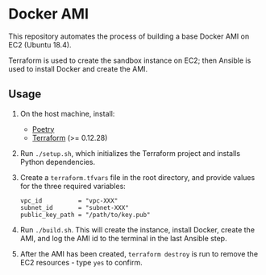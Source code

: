 
# Docker AMI

This repository automates the process of building a base Docker AMI on EC2 (Ubuntu 18.4).

Terraform is used to create the sandbox instance on EC2; then Ansible is used to install Docker and create the AMI.

## Usage

1. On the host machine, install:

    - [Poetry](https://python-poetry.org/)
    - [Terraform](https://www.terraform.io/) (>= 0.12.28)

1. Run `./setup.sh`, which initializes the Terraform project and installs Python dependencies.

1. Create a `terraform.tfvars` file in the root directory, and provide values for the three required variables:

    ```hcl
    vpc_id          = "vpc-XXX"
    subnet_id       = "subnet-XXX"
    public_key_path = "/path/to/key.pub"
    ```

1. Run `./build.sh`. This will create the instance, install Docker, create the AMI, and log the AMI id to the terminal in the last Ansible step.

1. After the AMI has been created, `terraform destroy` is run to remove the EC2 resources - type `yes` to confirm.